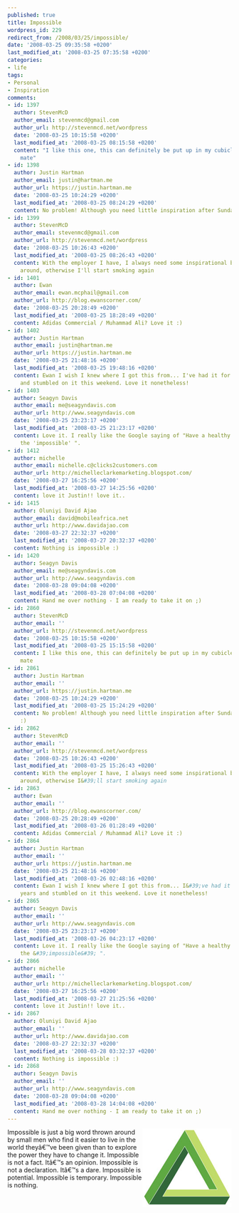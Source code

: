 ```yaml
---
published: true
title: Impossible
wordpress_id: 229
redirect_from: /2008/03/25/impossible/
date: '2008-03-25 09:35:58 +0200'
last_modified_at: '2008-03-25 07:35:58 +0200'
categories:
- life
tags:
- Personal
- Inspiration
comments:
- id: 1397
  author: StevenMcD
  author_email: stevenmcd@gmail.com
  author_url: http://stevenmcd.net/wordpress
  date: '2008-03-25 10:15:58 +0200'
  last_modified_at: '2008-03-25 08:15:58 +0200'
  content: "I like this one, this can definitely be put up in my cubicle. \r\n\r\nThanks
    mate"
- id: 1398
  author: Justin Hartman
  author_email: justin@hartman.me
  author_url: https://justin.hartman.me
  date: '2008-03-25 10:24:29 +0200'
  last_modified_at: '2008-03-25 08:24:29 +0200'
  content: No problem! Although you need little inspiration after Sunday's win :)
- id: 1399
  author: StevenMcD
  author_email: stevenmcd@gmail.com
  author_url: http://stevenmcd.net/wordpress
  date: '2008-03-25 10:26:43 +0200'
  last_modified_at: '2008-03-25 08:26:43 +0200'
  content: With the employer I have, I always need some inspirational bits floating
    around, otherwise I'll start smoking again
- id: 1401
  author: Ewan
  author_email: ewan.mcphail@gmail.com
  author_url: http://blog.ewanscorner.com/
  date: '2008-03-25 20:28:49 +0200'
  last_modified_at: '2008-03-25 18:28:49 +0200'
  content: Adidas Commercial / Muhammad Ali? Love it :)
- id: 1402
  author: Justin Hartman
  author_email: justin@hartman.me
  author_url: https://justin.hartman.me
  date: '2008-03-25 21:48:16 +0200'
  last_modified_at: '2008-03-25 19:48:16 +0200'
  content: Ewan I wish I knew where I got this from... I've had it for about 2 years
    and stumbled on it this weekend. Love it nonetheless!
- id: 1403
  author: Seagyn Davis
  author_email: me@seagyndavis.com
  author_url: http://www.seagyndavis.com
  date: '2008-03-25 23:23:17 +0200'
  last_modified_at: '2008-03-25 21:23:17 +0200'
  content: Love it. I really like the Google saying of "Have a healthy disregard for
    the 'impossible' ".
- id: 1412
  author: michelle
  author_email: michelle.c@clicks2customers.com
  author_url: http://michelleclarkemarketing.blogspot.com/
  date: '2008-03-27 16:25:56 +0200'
  last_modified_at: '2008-03-27 14:25:56 +0200'
  content: love it Justin!! love it..
- id: 1415
  author: Oluniyi David Ajao
  author_email: david@mobileafrica.net
  author_url: http://www.davidajao.com
  date: '2008-03-27 22:32:37 +0200'
  last_modified_at: '2008-03-27 20:32:37 +0200'
  content: Nothing is impossible :)
- id: 1420
  author: Seagyn Davis
  author_email: me@seagyndavis.com
  author_url: http://www.seagyndavis.com
  date: '2008-03-28 09:04:08 +0200'
  last_modified_at: '2008-03-28 07:04:08 +0200'
  content: Hand me over nothing - I am ready to take it on ;)
- id: 2860
  author: StevenMcD
  author_email: ''
  author_url: http://stevenmcd.net/wordpress
  date: '2008-03-25 10:15:58 +0200'
  last_modified_at: '2008-03-25 15:15:58 +0200'
  content: I like this one, this can definitely be put up in my cubicle. <br><br>Thanks
    mate
- id: 2861
  author: Justin Hartman
  author_email: ''
  author_url: https://justin.hartman.me
  date: '2008-03-25 10:24:29 +0200'
  last_modified_at: '2008-03-25 15:24:29 +0200'
  content: No problem! Although you need little inspiration after Sunday&#39;s win
    :)
- id: 2862
  author: StevenMcD
  author_email: ''
  author_url: http://stevenmcd.net/wordpress
  date: '2008-03-25 10:26:43 +0200'
  last_modified_at: '2008-03-25 15:26:43 +0200'
  content: With the employer I have, I always need some inspirational bits floating
    around, otherwise I&#39;ll start smoking again
- id: 2863
  author: Ewan
  author_email: ''
  author_url: http://blog.ewanscorner.com/
  date: '2008-03-25 20:28:49 +0200'
  last_modified_at: '2008-03-26 01:28:49 +0200'
  content: Adidas Commercial / Muhammad Ali? Love it :)
- id: 2864
  author: Justin Hartman
  author_email: ''
  author_url: https://justin.hartman.me
  date: '2008-03-25 21:48:16 +0200'
  last_modified_at: '2008-03-26 02:48:16 +0200'
  content: Ewan I wish I knew where I got this from... I&#39;ve had it for about 2
    years and stumbled on it this weekend. Love it nonetheless!
- id: 2865
  author: Seagyn Davis
  author_email: ''
  author_url: http://www.seagyndavis.com
  date: '2008-03-25 23:23:17 +0200'
  last_modified_at: '2008-03-26 04:23:17 +0200'
  content: Love it. I really like the Google saying of "Have a healthy disregard for
    the &#39;impossible&#39; ".
- id: 2866
  author: michelle
  author_email: ''
  author_url: http://michelleclarkemarketing.blogspot.com/
  date: '2008-03-27 16:25:56 +0200'
  last_modified_at: '2008-03-27 21:25:56 +0200'
  content: love it Justin!! love it..
- id: 2867
  author: Oluniyi David Ajao
  author_email: ''
  author_url: http://www.davidajao.com
  date: '2008-03-27 22:32:37 +0200'
  last_modified_at: '2008-03-28 03:32:37 +0200'
  content: Nothing is impossible :)
- id: 2868
  author: Seagyn Davis
  author_email: ''
  author_url: http://www.seagyndavis.com
  date: '2008-03-28 09:04:08 +0200'
  last_modified_at: '2008-03-28 14:04:08 +0200'
  content: Hand me over nothing - I am ready to take it on ;)
---
```

<a href="http://en.wikipedia.org/wiki/Impossible_object"><img src='/assets/images/uploads/2008/03/impossible.jpg' alt='Impossible Object' align='right' /></a>Impossible is just a big word thrown around by small men who find it easier to live in the world they&acirc;&euro;&trade;ve been given than to explore the power they have to change it. 
Impossible is not a fact. It&acirc;&euro;&trade;s an opinion. 
Impossible is not a declaration. It&acirc;&euro;&trade;s a dare. 
Impossible is potential. 
Impossible is temporary. 
Impossible is nothing.
